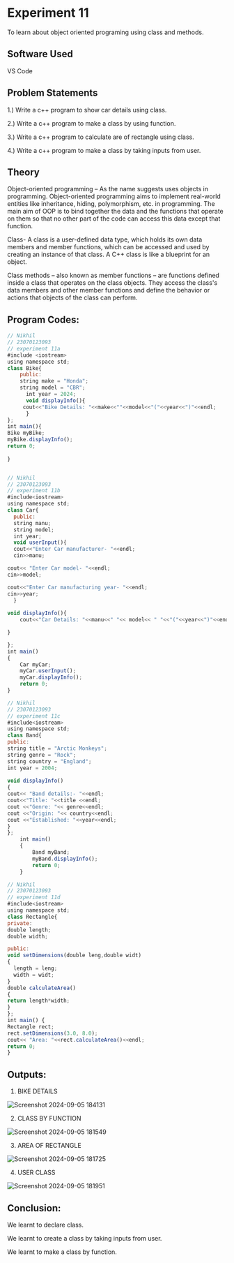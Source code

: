 # Experiment 11
To learn about object oriented programing using class and methods.

## Software Used
VS Code

## Problem Statements

1.) Write a c++ program to show car details using class.

2.) Write a c++ program to make a class by using function.

3.) Write a c++ program to calculate are of rectangle using class.

4.) Write a c++ program to make a class by taking inputs from user.

## Theory
Object-oriented programming – As the name suggests uses objects in programming. Object-oriented programming aims to implement real-world entities like inheritance, hiding, polymorphism, etc. in programming. The main aim of OOP is to bind together the data and the functions that operate on them so that no other part of the code can access this data except that function.

Class- A class is a user-defined data type, which holds its own data members and member functions, which can be accessed and used by creating an instance of that class. A C++ class is like a blueprint for an object.

Class methods – also known as member functions – are functions defined inside a class that operates on the class objects. They access the class's data members and other member functions and define the behavior or actions that objects of the class can perform.

## Program Codes:

```javascript
// Nikhil
// 23070123093
// experiment 11a
#include <iostream>
using namespace std;
class Bike{
    public:
    string make = "Honda";
    string model = "CBR";
      int year = 2024;
      void displayInfo(){
     cout<<"Bike Details: "<<make<<""<<model<<"("<<year<<")"<<endl;   
      }
};
int main(){
Bike myBike;
myBike.displayInfo();
return 0;
                 
}
```
```javascript

// Nikhil
// 23070123093
// experiment 11b
#include<iostream>
using namespace std;
class Car{
  public:
  string manu;
  string model;
  int year;
  void userInput(){
  cout<<"Enter Car manufacturer- "<<endl;
  cin>>manu;

cout<< "Enter Car model- "<<endl;
cin>>model;

cout<<"Enter Car manufacturing year- "<<endl;
cin>>year;
  }
  
void displayInfo(){
    cout<<"Car Details: "<<manu<<" "<< model<< " "<<"("<<year<<")"<<endl;

}

};
int main()
{
    Car myCar;
    myCar.userInput();
    myCar.displayInfo();
    return 0;
}
```
```javascript
// Nikhil
// 23070123093
// experiment 11c
#include<iostream>
using namespace std;
class Band{
public:
string title = "Arctic Monkeys";
string genre = "Rock";
string country = "England";
int year = 2004;
    
void displayInfo()
{
cout<< "Band details:- "<<endl;
cout<<"Title: "<<title <<endl; 
cout <<"Genre: "<< genre<<endl;
cout <<"Origin: "<< country<<endl;
cout <<"Established: "<<year<<endl;
}
};
    int main()
    {
        Band myBand;
        myBand.displayInfo();
        return 0;
    }
```
```javascript
// Nikhil 
// 23070123093
// experiment 11d
#include<iostream>
using namespace std;
class Rectangle{
private:
double length;
double width;

public:
void setDimensions(double leng,double widt)
{
  length = leng;
  width = widt;
}
double calculateArea()
{
return length*width;
}
};
int main() {
Rectangle rect;
rect.setDimensions(3.0, 8.0);
cout<< "Area: "<<rect.calculateArea()<<endl;
return 0;
}
```

## Outputs:

1. BIKE DETAILS

![Screenshot 2024-09-05 184131](https://github.com/user-attachments/assets/b091c505-27ec-40b3-b8)

2. CLASS BY FUNCTION
 
![Screenshot 2024-09-05 181549](https://github.com/user-attachments/assets/bffa95a0-e62a-4e6c-be2a-68b30b3ca4e4)

3. AREA OF RECTANGLE

![Screenshot 2024-09-05 181725](https://github.com/user-attachments/assets/729a289d-921d-4117-a2b6-ae176417cdf6)

4. USER CLASS

![Screenshot 2024-09-05 181951](https://github.com/user-attachments/assets/acdc5f9c-bf9b-4eec-886d-454bddc023e8)

## Conclusion:

We learnt to declare class.

We learnt to create a class by taking inputs from user.

We learnt to make a class by function.


